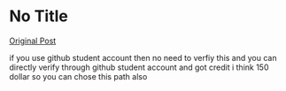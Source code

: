 # No Title

[Original Post](https://discourse.onlinedegree.iitm.ac.in/t/169029/174)

<p>if you use github student account then no need to verfiy this and you can directly verify through github student account and got credit  i think 150 dollar so you can chose this path also</p>